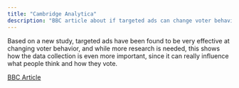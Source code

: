 ```yaml
---
title: "Cambridge Analytica"
description: "BBC article about if targeted ads can change voter behavior"
---
```



Based on a new study, targeted ads have been found to be very effective at changing voter behavior, and while more research is needed, this shows how the data collection is even more important, since it can really  influence what people think and how they vote.


<a href="http://www.bbc.com/news/technology-43489408"> BBC Article </a>

